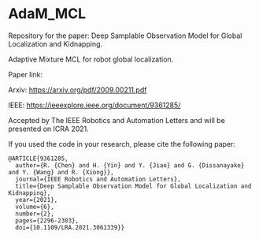 # AdaM_MCL
Repository for the paper: Deep Samplable Observation Model for Global Localization and Kidnapping.

Adaptive Mixture MCL for robot global localization.

Paper link: 

Arxiv: https://arxiv.org/pdf/2009.00211.pdf

IEEE: https://ieeexplore.ieee.org/document/9361285/

Accepted by The IEEE Robotics and Automation Letters and will be presented on ICRA 2021.

If you used the code in your research, please cite the following paper:

    @ARTICLE{9361285,
      author={R. {Chen} and H. {Yin} and Y. {Jiao} and G. {Dissanayake} and Y. {Wang} and R. {Xiong}},
      journal={IEEE Robotics and Automation Letters}, 
      title={Deep Samplable Observation Model for Global Localization and Kidnapping}, 
      year={2021},
      volume={6},
      number={2},
      pages={2296-2303},
      doi={10.1109/LRA.2021.3061339}}

